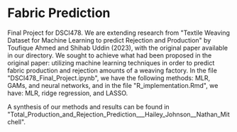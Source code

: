 # Fabric Prediction
Final Project for DSCI478.
We are extending research from "Textile Weaving Dataset for Machine Learning to predict Rejection and Production" by Toufique Ahmed and Shihab Uddin (2023), with the original paper available in our directory. We sought to achieve what had been proposed in the original paper: utilizing machine learning techniques in order to predict fabric production and rejection amounts of a weaving factory. In the file "DSCI478_Final_Project.ipynb", we have the following methods: MLR, GAMs, and neural networks, and in the file "R_implementation.Rmd", we have: MLR, ridge regression, and LASSO.

A synthesis of our methods and results can be found in "Total_Production_and_Rejection_Prediction___Hailey_Johnson__Nathan_Mitchell".
